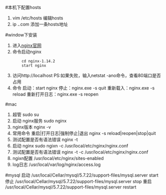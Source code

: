 #本机下配置hosts
1. vim /etc/hosts
	编辑hosts
2. ip **.**.com
	添加一条hosts地址

#window下安装
1. 进入[nginx官网](https://nginx.org/en/download.html)
1. 命令启动nginx
	```
		cd nginx-1.14.2
		start nginx
	```
1. 访问http://localhost
	PS:如果失败，输入netstat -ano命令，查看80端口是否占用
1. 命令
	启动：start nginx
	停止：nginx.exe -s quit
	重新载入：nginx.exe -s reload
	重新打开日志：nginx.exe -s reopen

#mac
1. 超管
	sudo su
1. 启动 nginx服务
	sudo nginx
1. nginx版本
	nginx -v
1. 常用命令 重启|打开日志|强制停止|退出
	nginx -s reload|reopen|stop|quit
1. 测试配置是否有语法错误
	nginx -t
1. 启动 nginx
	sudo ngixn -c /usr/local/etc/nginx/nginx.conf
1. 测试配置是否有语法错误
	nginx -t -c /usr/local/etc/nginx/nginx.conf
1. ngixn配置
	/usr/local/etc/nginx/sites-enabled
1. log日志
	/usr/local/var/log/nginx/access.log

#mysql
启动
/usr/local/Cellar/mysql/5.7.22/support-files/mysql.server start
停止
/usr/local/Cellar/mysql/5.7.22/support-files/mysql.server stop
重启
/usr/local/Cellar/mysql/5.7.22/support-files/mysql.server restart